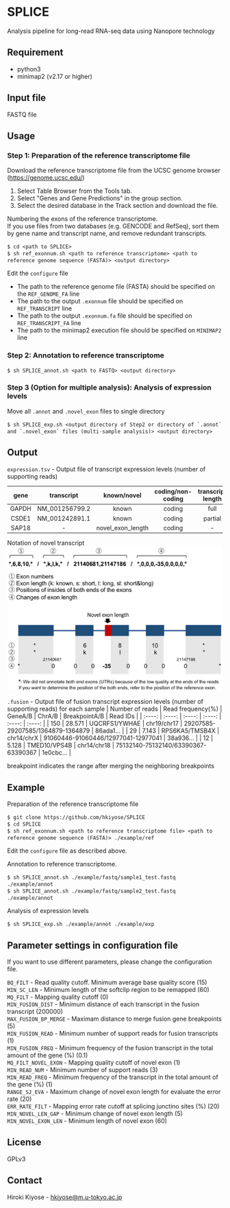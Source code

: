 # SPLICE

Analysis pipeline for long-read RNA-seq data using Nanopore technology

## Requirement

* python3
* minimap2 (v2.17 or higher)

## Input file

FASTQ file

## Usage

### Step 1: Preparation of the reference transcriptome file

Download the reference transcriptome file from the UCSC genome browser (https://genome.ucsc.edu/)
1. Select Table Browser from the Tools tab.
2. Select "Genes and Gene Predictions" in the group section.
3. Select the desired database in the Track section and download the file.

Numbering the exons of the reference transcriptome.  
If you use files from two databases (e.g. GENCODE and RefSeq), sort them by gene name and transcript name, and remove redundant transcripts.
```
$ cd <path to SPLICE>
$ sh ref_exonnum.sh <path to reference transcriptome> <path to reference genome sequence (FASTA)> <output directory> 
```

Edit the `configure` file  
* The path to the reference genome file (FASTA) should be specified on the `REF_GENOME_FA` line 
* The path to the output `.exonnum` file should be specified on `REF_TRANSCRIPT` line
* The path to the output `.exonnum.fa` file should be specified on `REF_TRANSCRIPT_FA` line
* The path to the minimap2 execution file should be specified on `MINIMAP2` line

### Step 2: Annotation to reference transcriptome

```
$ sh SPLICE_annot.sh <path to FASTQ> <output directory>
```

### Step 3 (Option for multiple analysis): Analysis of expression levels
Move all `.annot` and `.novel_exon` files to single directory 
```
$ sh SPLICE_exp.sh <output directory of Step2 or directory of `.annot` and `.novel_exon` files (multi-sample analysis)> <output directory>
```

## Output

`expression.tsv` - Output file of transcript expression levels (number of supporting reads)

| gene | transcript | known/novel | coding/non-coding | transcript length | novel information | sample1 | sample2 | sampleN |
| :----: | :----: | :----: | :----: | :----: | :----: | :----: | :----: | :----: |
| GAPDH | NM_001256799.2 | known | coding | full | - | 71 | 50 | 31 |
| CSDE1 | NM_001242891.1 | known | coding | partial | - | 346 | 40 | 88 |
| SAP18 | - | novel_exon_length | coding | - | \*,6,8,10,\*/\*,k,l,k,\*/21140681,21147186/\*,0,0,0,-35,0,0,0,0,\* | 8 | 0 | 9 |

Notation of novel transcript  
![Notation of novel transcript](https://github.com/hkiyose/SPLICE/blob/master/images/novel.png)

`.fusion` - Output file of fusion transcript expression levels (number of supporting reads) for each sample
| Number of reads | Read frequency(%) | GeneA/B | ChrA/B | BreakpointA/B | Read IDs |
| :----: | :----: | :----: | :----: | :----: | :----: |
| 150 | 28.571 | UQCRFS1/YWHAE | chr19/chr17 | 29207585-29207585/1364879-1364879 | 86ada1... |
| 29 | 7.143 | RPS6KA5/TMSB4X | chr14/chrX | 91060446-91060446/12977041-12977041 | 38a936... |
| 12 | 5.128 | TMED10/VPS4B | chr14/chr18 | 75132140-75132140/63390367-63390367 | 1e0cbc... |

breakpoint indicates the range after merging the neighboring breakpoints

## Example

Preparation of the reference transcriptome file
```
$ git clone https://github.com/hkiyose/SPLICE
$ cd SPLICE
$ sh ref_exonnum.sh <path to reference transcriptome file> <path to reference genome sequence (FASTA)> ./example/ref
```

Edit the `configure` file as described above.

Annotation to reference transcriptome.
```
$ sh SPLICE_annot.sh ./example/fastq/sample1_test.fastq ./example/annot
$ sh SPLICE_annot.sh ./example/fastq/sample2_test.fastq ./example/annot
```

Analysis of expression levels
```
$ sh SPLICE_exp.sh ./example/annot ./example/exp
```

## Parameter settings in configuration file
If you want to use different parameters, please change the configuration file. 

`BQ_FILT` - Read quality cutoff. Minimum average base quality score (15)  
`MIN_SC_LEN` - Minimum length of the softclip region to be remapped (60)  
`MQ_FILT` - Mapping quality cutoff (0)  
`MIN_FUSION_DIST` - Minimum distance of each transcript in the fusion transcript (200000)  
`MAX_FUSION_BP_MERGE` - Maximam distance to merge fusion gene breakpoints (5)  
`MIN_FUSION_READ` - Minimum number of support reads for fusion transcripts (1)  
`MIN_FUSION_FREQ` - Minimum frequency of the fusion transcript in the total amount of the gene (%) (0.1)  
`MQ_FILT_NOVEL_EXON` - Mapping quality cutoff of novel exon (1)  
`MIN_READ_NUM` - Minimum number of support reads (3)  
`MIN_READ_FREQ` - Minimum frequency of the transcript in the total amount of the gene (%) (1)  
`RANGE_SJ_EVA` - Maximum change of novel exon length for evaluate the error rate (20)  
`ERR_RATE_FILT` - Mapping error rate cutoff at splicing junctino sites (%) (20)  
`MIN_NOVEL_LEN_GAP` - Minimum change of novel exon length (5)  
`MIN_NOVEL_EXON_LEN` - Minimum length of novel exon (60)  

## License
GPLv3

## Contact
Hiroki Kiyose - hkiyose@m.u-tokyo.ac.jp


